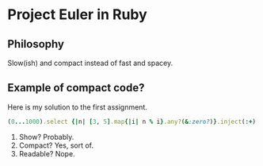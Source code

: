 # Project Euler in Ruby

## Philosophy

Slow(ish) and compact instead of fast and spacey.

## Example of compact code?

Here is my solution to the first assignment.

``` ruby
(0...1000).select {|n| [3, 5].map{|i| n % i}.any?(&:zero?)}.inject(:+)
```

1. Show? Probably.
2. Compact? Yes, sort of.
3. Readable? Nope.
